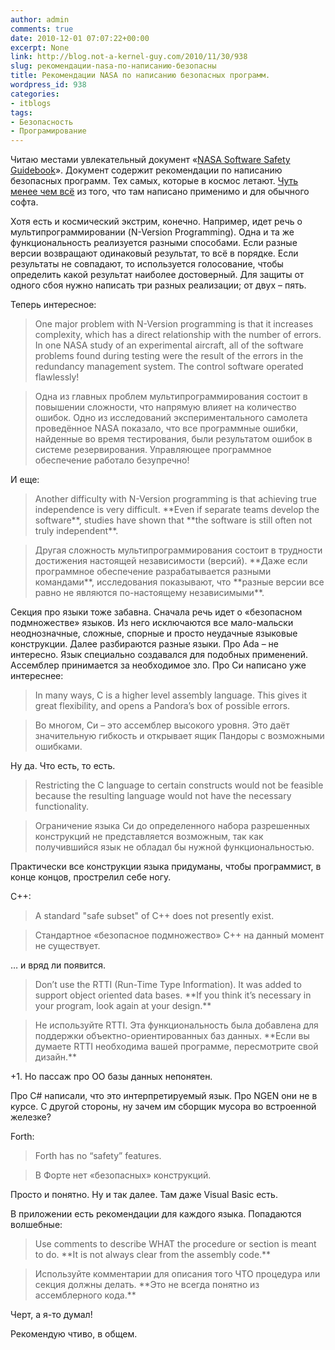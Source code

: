 ```yaml
---
author: admin
comments: true
date: 2010-12-01 07:07:22+00:00
excerpt: None
link: http://blog.not-a-kernel-guy.com/2010/11/30/938
slug: рекомендации-nasa-по-написанию-безопасны
title: Рекомендации NASA по написанию безопасных программ.
wordpress_id: 938
categories:
- itblogs
tags:
- Безопасность
- Програмирование
---
```


Читаю местами увлекательный документ «[NASA Software Safety Guidebook](http://www.hq.nasa.gov/office/codeq/doctree/871913.pdf)». Документ содержит рекомендации по написанию безопасных программ. Тех самых, которые в космос летают. [Чуть менее чем всё](http://lurkmore.ru/%D0%A7%D1%83%D1%82%D1%8C_%D0%B1%D0%BE%D0%BB%D0%B5%D0%B5_%D1%87%D0%B5%D0%BC) из того, что там написано применимо и для обычного софта. 

Хотя есть и космический экстрим, конечно. Например, идет речь о мультипрограммировании (N-Version Programming). Одна и та же функциональность реализуется разными способами. Если разные версии возвращают одинаковый результат, то всё в порядке. Если результаты не совпадают, то используется голосование, чтобы определить какой результат наиболее достоверный. Для защиты от одного сбоя нужно написать три разных реализации; от двух – пять.

<!-- more -->Теперь интересное:



<blockquote>One major problem with N-Version programming is that it increases complexity, which has a direct relationship with the number of errors. In one NASA study of an experimental aircraft, all of the software problems found during testing were the result of the errors in the redundancy management system. The control software operated flawlessly!</blockquote>





<blockquote>Одна из главных проблем мультипрограммирования состоит в повышении сложности, что напрямую влияет на количество ошибок. Одно из исследований экспериментального самолета проведённое NASA показало, что все программные ошибки, найденные во время тестирования, были результатом ошибок в системе резервирования. Управляющее программное обеспечение работало безупречно!</blockquote>



И еще:



<blockquote>Another difficulty with N-Version programming is that achieving true independence is very difficult. **Even if separate teams develop the software**, studies have shown that **the software is still often not truly independent**.</blockquote>





<blockquote>Другая сложность мультипрограммирования состоит в трудности достижения настоящей независимости (версий). **Даже если программное обеспечение разрабатывается разными командами**, исследования показывают, что **разные версии все равно не являются по-настоящему независимыми**.</blockquote>



Секция про языки тоже забавна. Сначала речь идет о «безопасном подмножестве» языков. Из него исключаются все мало-мальски неоднозначные, сложные, спорные и просто неудачные языковые конструкции. Далее разбираются разные языки. Про Ada – не интересно. Язык специально создавался для подобных применений. Ассемблер принимается за необходимое зло. Про Си написано уже интереснее:



<blockquote>In many ways, C is a higher level assembly language. This gives it great flexibility, and opens a Pandora’s box of possible errors.</blockquote>





<blockquote>Во многом, Си – это ассемблер высокого уровня. Это даёт значительную гибкость и открывает ящик Пандоры с возможными ошибками.</blockquote>



Ну да. Что есть, то есть.



<blockquote>Restricting the C language to certain constructs would not be feasible because the resulting language would not have the necessary functionality.</blockquote>





<blockquote>Ограничение языка Си до определенного набора разрешенных конструкций не представляется возможным, так как получившийся язык не обладал бы нужной функциональностью.</blockquote>



Практически все конструкции языка придуманы, чтобы программист, в конце концов, прострелил себе ногу.

С++:



<blockquote>A standard "safe subset" of C++ does not presently exist.</blockquote>





<blockquote>Стандартное «безопасное подмножество» C++ на данный момент не существует.</blockquote>



… и вряд ли появится.



<blockquote>Don’t use the RTTI (Run-Time Type Information). It was added to support object oriented data bases. **If you think it’s necessary in your program, look again at your design.**</blockquote>





<blockquote>Не используйте RTTI. Эта функциональность была добавлена для поддержки объектно-ориентированных баз данных. **Если вы думаете RTTI необходима вашей программе, пересмотрите свой дизайн.**</blockquote>



+1. Но пассаж про ОО базы данных непонятен.

Про C# написали, что это интерпретируемый язык. Про NGEN они не в курсе. С другой стороны, ну зачем им сборщик мусора во встроенной железке?

Forth:



<blockquote>Forth has no “safety” features.</blockquote>





<blockquote>В Форте нет «безопасных» конструкций.</blockquote>



Просто и понятно. Ну и так далее. Там даже Visual Basic есть. 

В приложении есть рекомендации для каждого языка. Попадаются волшебные:



<blockquote>Use comments to describe WHAT the procedure or section is meant to do. **It is not always clear from the assembly code.**</blockquote>





<blockquote>Используйте комментарии для описания того ЧТО процедура или секция должны делать. **Это не всегда понятно из ассемблерного кода.**</blockquote>



Черт, а я-то думал!

Рекомендую чтиво, в общем. 

